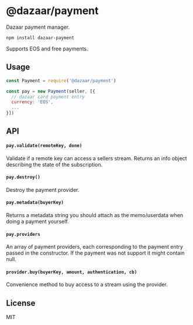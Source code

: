 # @dazaar/payment

Dazaar payment manager.

```
npm install dazaar-payment
```

Supports EOS and free payments.

## Usage

``` js
const Payment = require('@dazaar/payment')

const pay = new Payment(seller, [{
  // dazaar card payment entry
  currency: 'EOS',
  ...
}])
```

## API

#### `pay.validate(remoteKey, done)`

Validate if a remote key can access a sellers stream.
Returns an info object describing the state of the subscription.

#### `pay.destroy()`

Destroy the payment provider.

#### `pay.metadata(buyerKey)`

Returns a metadata string you should attach as the memo/userdata when
doing a payment yourself.

#### `pay.providers`

An array of payment providers, each corresponding to the payment entry passed in the constructor.
If the payment was not support it might contain null.

#### `provider.buy(buyerKey, amount, authentication, cb)`

Convenience method to buy access to a stream using the provider.

## License

MIT
